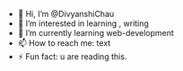 - 👋 Hi, I’m @DivyanshiChau
- 👀 I’m interested in learning , writing
- 🌱 I’m currently learning web-development
- 📫 How to reach me: text
- ⚡ Fun fact: u are reading this.

<!---
DivyanshiChau/DivyanshiChau is a ✨ special ✨ repository because its `README.md` (this file) appears on your GitHub profile.
You can click the Preview link to take a look at your changes.
--->

